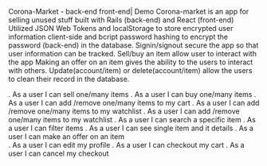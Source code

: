 Corona-Market - back-end  front-end| Demo
Corona-market is an app for selling unused stuff built with Rails (back-end) and React (front-end)
Utilized JSON Web Tokens and localStorage to store encrypted user information client-side and bcript password hashing to encrypt the password (back-end) in the database. 
Signin/signout secure the app so that user information can be tracked.
Sell/buy an item allow user to interact with the app
Making an offer on an item gives the ability to the users to interact with others.
Update(account/item) or delete(account/item) allow the users to clean their record in the database.

. As a user I can sell one/many items
. As a user I can buy one/many items
. As a user I can  add /remove one/many items to my cart
. As a user I can  add /remove one/many items to my watchlist 
. As a user I can  add /remove one/many items to my watchlist 
. As a user I can  search a specific item
. As a user I can  filter items 
. As a user I can  see single item and it details 
. As a user I can  make an offer on an item  
. As a user I can edit my profile 
. As a user I can  checkout my cart 
. As a user I can  cancel my checkout
